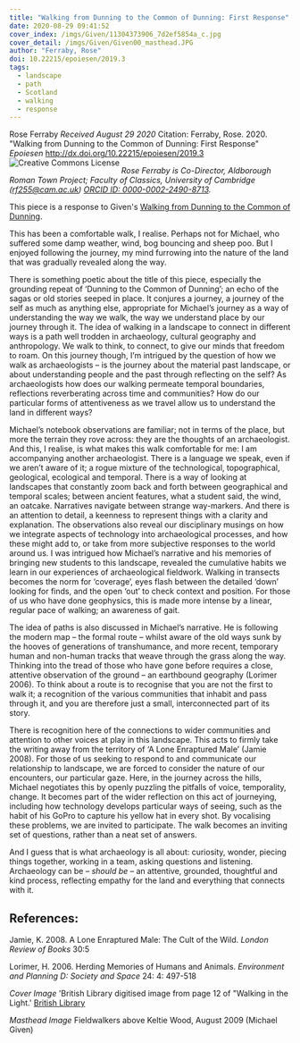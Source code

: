 ```yaml
---
title: "Walking from Dunning to the Common of Dunning: First Response"
date: 2020-08-29 09:41:52
cover_index: /imgs/Given/11304373906_7d2ef5854a_c.jpg
cover_detail: /imgs/Given/Given00_masthead.JPG
author: "Ferraby, Rose"
doi: 10.22215/epoiesen/2019.3
tags:
  - landscape
  - path
  - Scotland
  - walking
  - response
---
```


Rose Ferraby
_Received August 29 2020_
Citation: Ferraby, Rose. 2020. "Walking from Dunning to the Common of Dunning: First Response" _Epoiesen_ http://dx.doi.org/10.22215/epoiesen/2019.3
<a rel="license" href="http://creativecommons.org/licenses/by/2.0/"><img alt="Creative Commons License" style="border-width:0" src="https://i.creativecommons.org/l/by/2.0/80x15.png" align="left"/></a><br>

_Rose Ferraby is Co-Director, Aldborough Roman Town Project; Faculty of Classics, University of Cambridge (rf255@cam.ac.uk) [ORCID ID: 0000-0002-2490-8713](https://orcid.org/0000-0002-2490-8713)._

This piece is a response to Given's [Walking from Dunning to the Common of Dunning](/2020/06/18/walking-from-dunning/).

This has been a comfortable walk, I realise. Perhaps not for Michael, who suffered some damp weather, wind, bog bouncing and sheep poo. But I enjoyed following the journey, my mind furrowing into the nature of the land that was gradually revealed along the way.

There is something poetic about the title of this piece, especially the grounding repeat of  ‘Dunning to the Common of Dunning’; an echo of the sagas or old stories seeped in place. It conjures a journey, a journey of the self as much as anything else, appropriate for Michael’s journey as a way of understanding the way we walk, the way we understand place by our journey through it. The idea of walking in a landscape to connect in different ways is a path well trodden in archaeology, cultural geography and anthropology. We walk to think, to connect, to give our minds that freedom to roam. On this journey though, I’m intrigued by the question of how we walk as archaeologists – is the journey about the material past landscape, or about understanding people and the past through reflecting on the self? As archaeologists how does our walking permeate temporal boundaries, reflections reverberating across time and communities? How do our particular forms of attentiveness as we travel allow us to understand the land in different ways?

Michael’s notebook observations are familiar; not in terms of the place, but more the terrain they rove across: they are the thoughts of an archaeologist. And this, I realise, is what makes this walk comfortable for me: I am accompanying another archaeologist. There is a language we speak, even if we aren’t aware of it; a rogue mixture of the technological, topographical, geological, ecological and temporal. There is a way of looking at landscapes that constantly zoom back and forth between geographical and temporal scales; between ancient features, what a student said, the wind, an oatcake. Narratives navigate between strange way-markers. And there is an attention to detail, a keenness to represent things with a clarity and explanation. The observations also reveal our disciplinary musings on how we integrate aspects of technology into archaeological processes, and how these might add to, or take from more subjective responses to the world around us. I was intrigued how Michael’s narrative and his memories of bringing new students to this landscape, revealed the cumulative habits we learn in our experiences of archaeological fieldwork. Walking in transects becomes the norm for ‘coverage’, eyes flash between the detailed ‘down’ looking for finds, and the open ‘out’ to check context and position. For those of us who have done geophysics, this is made more intense by a linear, regular pace of walking; an awareness of gait.

The idea of paths is also discussed in Michael’s narrative. He is following the modern map – the formal route – whilst aware of the old ways sunk by the hooves of generations of transhumance, and more recent, temporary human and non-human tracks that weave through the grass along the way. Thinking into the tread of those who have gone before requires a close, attentive observation of the ground – an earthbound geography (Lorimer 2006). To think about a route is to recognise that you are not the first to walk it; a recognition of the various communities that inhabit and pass through it, and you are therefore just a small, interconnected part of its story.

There is recognition here of the connections to wider communities and attention to other voices at play in this landscape. This acts to firmly take the writing away from the territory of ‘A Lone Enraptured Male’ (Jamie 2008). For those of us seeking to respond to and communicate our relationship to landscape, we are forced to consider the nature of our encounters, our particular gaze. Here, in the journey across the hills, Michael negotiates this by openly puzzling the pitfalls of voice, temporality, change. It becomes part of the wider reflection on this act of journeying, including how technology develops particular ways of seeing, such as the habit of his GoPro to capture his yellow hat in every shot. By vocalising these problems, we are invited to participate. The walk becomes an inviting set of questions, rather than a neat set of answers.

And I guess that is what archaeology is all about: curiosity, wonder, piecing things together, working in a team, asking questions and listening. Archaeology can be – _should be_ – an attentive, grounded, thoughtful and kind process, reflecting empathy for the land and everything that connects with it.


## References:

Jamie, K. 2008. A Lone Enraptured Male: The Cult of the Wild. _London Review of Books_ 30:5

Lorimer, H. 2006. Herding Memories of Humans and Animals. _Environment and Planning D: Society and Space_ 24: 4: 497-518

_Cover Image_ 'British Library digitised image from page 12 of "Walking in the Light.' [British Library](https://www.flickr.com/photos/britishlibrary/11304373906/)

_Masthead Image_ Fieldwalkers above Keltie Wood, August 2009 (Michael Given)
